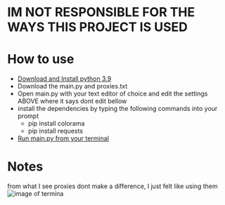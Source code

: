 # IM NOT RESPONSIBLE FOR THE WAYS THIS PROJECT IS USED
# How to use
- [Download and Install python 3.9](https://www.python.org/downloads/)
- Download the main.py and proxies.txt
- Open main.py with your text editor of choice and edit the settings ABOVE where it says dont edit bellow
- install the dependencies by typing the following commands into your prompt
  - pip install colorama
  - pip install requests
- [Run main.py from your terminal](https://howchoo.com/python/run-python-terminal)
# Notes
from what I see proxies dont make a difference, I just felt like using them
![image of termina](https://cdn.discordapp.com/attachments/865897316043718676/865897366687449109/Screen_Shot_2021-07-17_at_1.05.38_PM.png)
